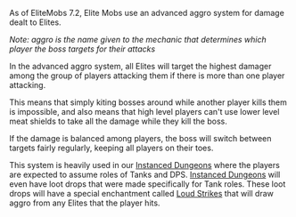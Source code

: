 As of EliteMobs 7.2, Elite Mobs use an advanced aggro system for damage dealt to Elites.

*Note: aggro is the name given to the mechanic that determines which player the boss targets for their attacks*

In the advanced aggro system, all Elites will target the highest damager among the group of players attacking them if there is more than one player attacking.

This means that simply kiting bosses around while another player kills them is impossible, and also means that high level players can't use lower level meat shields to take all the damage while they kill the boss.

If the damage is balanced among players, the boss will switch between targets fairly regularly, keeping all players on their toes.

This system is heavily used in our [Instanced Dungeons]($language$/elitemobs/instanced_dungeon_difficulty.md) where the players are expected to assume roles of Tanks and DPS. [Instanced Dungeons]($language$/elitemobs/instanced_dungeon_difficulty.md) will even have loot drops that were made specifically for Tank roles. These loot drops will have a special enchantment called [Loud Strikes]($language$/elitemobs/custom_enchantments_list.md&section=loud-strikes) that will draw aggro from any Elites that the player hits.